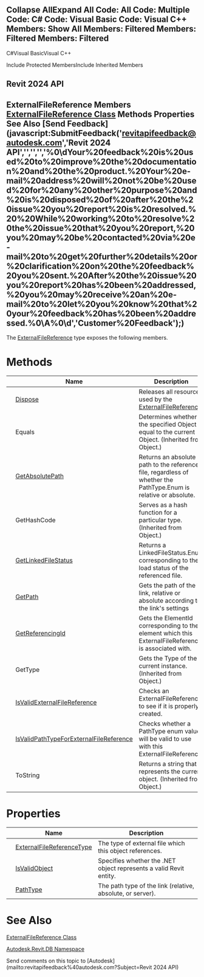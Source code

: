 ﻿

Collapse AllExpand All Code: All Code: Multiple Code: C# Code: Visual Basic Code: Visual C++  Members: Show All Members: Filtered Members: Filtered Members: Filtered   
---  
  
C#Visual BasicVisual C++

Include Protected MembersInclude Inherited Members

Revit 2024 API  
---  
ExternalFileReference Members  
[ExternalFileReference Class](22f83514-5da8-bbf1-33e5-94e6212b53fe.md) Methods Properties See Also [Send Feedback](javascript:SubmitFeedback\('revitapifeedback@autodesk.com','Revit 2024 API','','','','%0\\dYour%20feedback%20is%20used%20to%20improve%20the%20documentation%20and%20the%20product.%20Your%20e-mail%20address%20will%20not%20be%20used%20for%20any%20other%20purpose%20and%20is%20disposed%20of%20after%20the%20issue%20you%20report%20is%20resolved.%20%20While%20working%20to%20resolve%20the%20issue%20that%20you%20report,%20you%20may%20be%20contacted%20via%20e-mail%20to%20get%20further%20details%20or%20clarification%20on%20the%20feedback%20you%20sent.%20After%20the%20issue%20you%20report%20has%20been%20addressed,%20you%20may%20receive%20an%20e-mail%20to%20let%20you%20know%20that%20your%20feedback%20has%20been%20addressed.%0\\A%0\\d','Customer%20Feedback'\);)  
---  
  
The [ExternalFileReference](22f83514-5da8-bbf1-33e5-94e6212b53fe.md) type exposes the following members.

# Methods

|  | Name | Description |
| --- | --- | --- |
|  | [Dispose](19e515a4-05d1-d787-695a-890956ccfe22.md) | Releases all resources used by the [ExternalFileReference](22f83514-5da8-bbf1-33e5-94e6212b53fe.md) |
|  | Equals | Determines whether the specified Object is equal to the current Object. (Inherited from Object.) |
|  | [GetAbsolutePath](4aa39d4e-9d44-6271-aa9c-71b6ab7515ae.md) | Returns an absolute path to the referenced file, regardless of whether the PathType.Enum is relative or absolute. |
|  | GetHashCode | Serves as a hash function for a particular type.  (Inherited from Object.) |
|  | [GetLinkedFileStatus](cd21f80a-f8be-535a-0793-7c113f27c487.md) | Returns a LinkedFileStatus.Enum corresponding to the load status of the referenced file. |
|  | [GetPath](b2d03999-d2b7-7889-8939-3f994193448c.md) | Gets the path of the link, relative or absolute according to the link's settings |
|  | [GetReferencingId](1f0e36ac-506b-4b7e-5869-e13f982736ab.md) | Gets the ElementId corresponding to the element which this ExternalFileReference is associated with. |
|  | GetType | Gets the Type of the current instance. (Inherited from Object.) |
|  | [IsValidExternalFileReference](69a596e8-72a8-52d6-a807-c443b5891dba.md) | Checks an ExternalFileReference to see if it is properly created. |
|  | [IsValidPathTypeForExternalFileReference](25d319de-95af-3790-83fc-576bf5973938.md) | Checks whether a PathType enum value will be valid to use with this ExternalFileReference. |
|  | ToString | Returns a string that represents the current object. (Inherited from Object.) |
  
# Properties

|  | Name | Description |
| --- | --- | --- |
|  | [ExternalFileReferenceType](d7c3eb93-c7a5-d395-23c2-cdff6606fc10.md) | The type of external file which this object references. |
|  | [IsValidObject](c64f3bd5-ab3e-092f-c4e3-634f085a62d6.md) | Specifies whether the .NET object represents a valid Revit entity. |
|  | [PathType](ce50827b-3c3b-ca1c-141a-b488472a1817.md) | The path type of the link (relative, absolute, or server). |
  
# See Also

[ExternalFileReference Class](22f83514-5da8-bbf1-33e5-94e6212b53fe.md)

[Autodesk.Revit.DB Namespace](87546ba7-461b-c646-cbb1-2cb8f5bff8b2.md)

Send comments on this topic to [Autodesk](mailto:revitapifeedback%40autodesk.com?Subject=Revit 2024 API)
